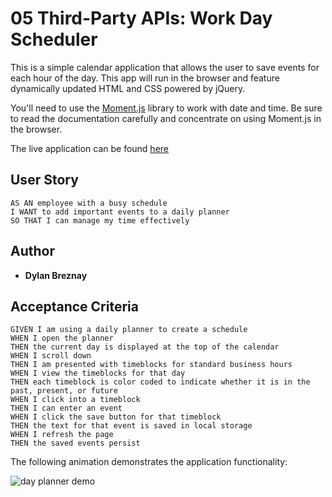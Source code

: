 # 05 Third-Party APIs: Work Day Scheduler

This is a simple calendar application that allows the user to save events for each hour of the day. This app will run in the browser and feature dynamically updated HTML and CSS powered by jQuery.

You'll need to use the [Moment.js](https://momentjs.com/) library to work with date and time. Be sure to read the documentation carefully and concentrate on using Moment.js in the browser. 

The live application can be found [here](https://dbreznay.github.io/Day-Planner/.)

## User Story

```
AS AN employee with a busy schedule
I WANT to add important events to a daily planner
SO THAT I can manage my time effectively
```

## Author

* **Dylan Breznay** 



## Acceptance Criteria

```
GIVEN I am using a daily planner to create a schedule
WHEN I open the planner
THEN the current day is displayed at the top of the calendar
WHEN I scroll down
THEN I am presented with timeblocks for standard business hours
WHEN I view the timeblocks for that day
THEN each timeblock is color coded to indicate whether it is in the past, present, or future
WHEN I click into a timeblock
THEN I can enter an event
WHEN I click the save button for that timeblock
THEN the text for that event is saved in local storage
WHEN I refresh the page
THEN the saved events persist
```

The following animation demonstrates the application functionality:

![day planner demo](https://user-images.githubusercontent.com/60904436/84215257-50250180-aa8b-11ea-9c18-f81f8e567fa2.gif)




